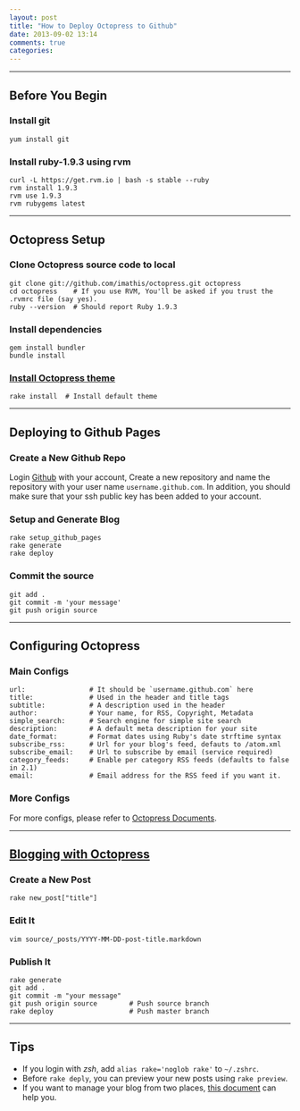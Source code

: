 ```yaml
---
layout: post
title: "How to Deploy Octopress to Github"
date: 2013-09-02 13:14
comments: true
categories: 
---
```


------
## Before You Begin ##

### Install git ###

```
yum install git
```

### Install ruby-1.9.3 using rvm ###

```
curl -L https://get.rvm.io | bash -s stable --ruby
rvm install 1.9.3
rvm use 1.9.3
rvm rubygems latest
```

------

## Octopress Setup ##

### Clone Octopress source code to local ###

```
git clone git://github.com/imathis/octopress.git octopress
cd octopress    # If you use RVM, You'll be asked if you trust the .rvmrc file (say yes).
ruby --version  # Should report Ruby 1.9.3
```

### Install dependencies ###

```
gem install bundler
bundle install
```

### [Install Octopress theme](http://opthemes.com/) ###

```
rake install  # Install default theme

```

------

## Deploying to Github Pages ##

### Create a New Github Repo ###
Login [Github](http://github.com) with your account, Create a new repository and name the repository with your user name `username.github.com`. 
In addition, you should make sure that your ssh public key has been added to your account.

### Setup and Generate Blog ###

```
rake setup_github_pages
rake generate
rake deploy
```

### Commit the source ###

```
git add .
git commit -m 'your message'
git push origin source
```

------

## Configuring Octopress ##

### Main Configs ###

```
url:                # It should be `username.github.com` here
title:              # Used in the header and title tags
subtitle:           # A description used in the header
author:             # Your name, for RSS, Copyright, Metadata
simple_search:      # Search engine for simple site search
description:        # A default meta description for your site
date_format:        # Format dates using Ruby's date strftime syntax
subscribe_rss:      # Url for your blog's feed, defauts to /atom.xml
subscribe_email:    # Url to subscribe by email (service required)
category_feeds:     # Enable per category RSS feeds (defaults to false in 2.1)
email:              # Email address for the RSS feed if you want it.
```

### More Configs ###

For more configs, please refer to [Octopress Documents](http://octopress.org/docs/configuring/).

------

## [Blogging with Octopress](http://octopress.org/docs/blogging/) ##

### Create a New Post ###

```
rake new_post["title"]
```

### Edit It ###

```
vim source/_posts/YYYY-MM-DD-post-title.markdown
```

### Publish It ###

```
rake generate
git add .
git commit -m "your message"
git push origin source        # Push source branch
rake deploy                   # Push master branch
```

------

## Tips ##

* If you login with *zsh*, add `alias rake='noglob rake'` to `~/.zshrc`.
* Before `rake deply`, you can preview your new posts using `rake preview`.
* If you want to manage your blog from two places, [this document](http://blog.zerosharp.com/clone-your-octopress-to-blog-from-two-places/#disqus_thread) can help you.
